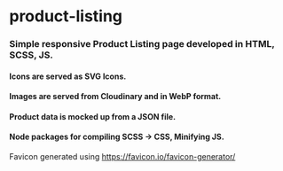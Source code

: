 # product-listing

### Simple responsive Product Listing page developed in HTML, SCSS, JS.
#### Icons are served as SVG Icons.
#### Images are served from Cloudinary and in WebP format.
#### Product data is mocked up from a JSON file. 
#### Node packages for compiling SCSS -> CSS, Minifying JS.

Favicon generated using https://favicon.io/favicon-generator/
